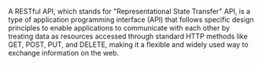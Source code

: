A RESTful API, which stands for "Representational State Transfer" API, is a type of application programming interface (API) that follows specific design principles to enable applications to communicate with each other by treating data as resources accessed through standard HTTP methods like GET, POST, PUT, and DELETE, making it a flexible and widely used way to exchange information on the web. 
